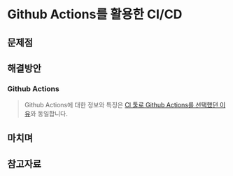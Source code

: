 # Github Actions를 활용한 CI/CD

## 문제점

## 해결방안

### Github Actions
> Github Actions에 대한 정보와 특징은 [CI 툴로 Github Actions를 선택했던 이유](https://github.com/kimcno3/resume/blob/main/portfolio/project2/troublsShooting/ci.md)와 동일합니다.

## 마치며


## 참고자료